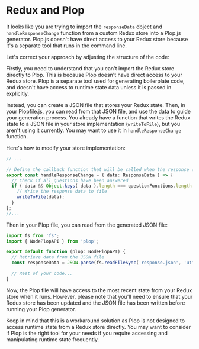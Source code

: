 # Redux and Plop

It looks like you are trying to import the `responseData` object and `handleResponseChange` function from a custom Redux store into a Plop.js generator. Plop.js doesn't have direct access to your Redux store because it's a separate tool that runs in the command line.

Let's correct your approach by adjusting the structure of the code:

Firstly, you need to understand that you can't import the Redux store directly to Plop. This is because Plop doesn't have direct access to your Redux store. Plop is a separate tool used for generating boilerplate code, and doesn't have access to runtime state data unless it is passed in explicitly.

Instead, you can create a JSON file that stores your Redux state. Then, in your Plopfile.js, you can read from that JSON file, and use the data to guide your generation process. You already have a function that writes the Redux state to a JSON file in your store implementation (`writeToFile`), but you aren't using it currently. You may want to use it in `handleResponseChange` function.

Here's how to modify your store implementation:

```javascript
// ...

// Define the callback function that will be called when the response changes
export const handleResponseChange = ( data: ResponseData ) => {
  // Check if all questions have been answered
  if ( data && Object.keys( data ).length === questionFunctions.length ) {
    // Write the response data to file
    writeToFile(data);
  }
};
//...
```

Then in your Plop file, you can read from the generated JSON file:

```javascript
import fs from 'fs';
import { NodePlopAPI } from 'plop';

export default function (plop: NodePlopAPI) {
  // Retrieve data from the JSON file
  const responseData = JSON.parse(fs.readFileSync('response.json', 'utf-8'));

  // Rest of your code...
}
```

Now, the Plop file will have access to the most recent state from your Redux store when it runs. However, please note that you'll need to ensure that your Redux store has been updated and the JSON file has been written before running your Plop generator.

Keep in mind that this is a workaround solution as Plop is not designed to access runtime state from a Redux store directly. You may want to consider if Plop is the right tool for your needs if you require accessing and manipulating runtime state frequently.
